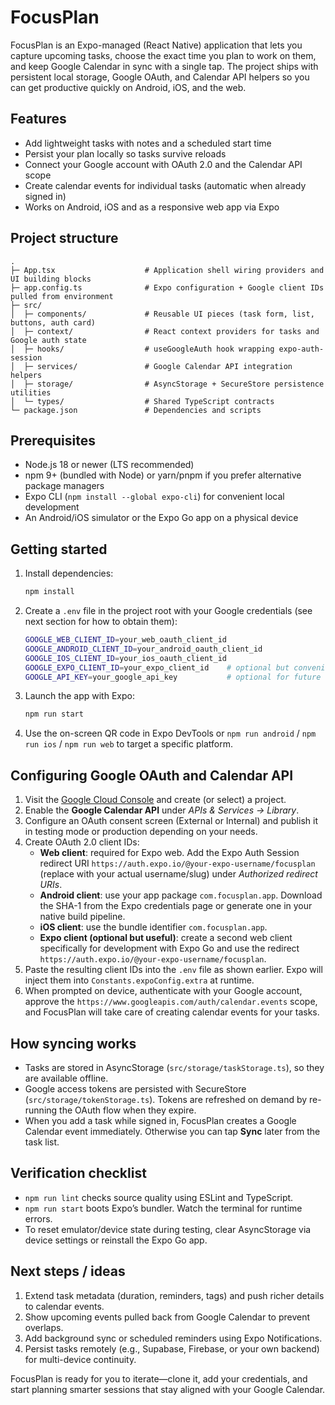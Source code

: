 # FocusPlan

FocusPlan is an Expo-managed (React Native) application that lets you capture upcoming tasks, choose the exact time you plan to work on them, and keep Google Calendar in sync with a single tap. The project ships with persistent local storage, Google OAuth, and Calendar API helpers so you can get productive quickly on Android, iOS, and the web.

## Features

- Add lightweight tasks with notes and a scheduled start time
- Persist your plan locally so tasks survive reloads
- Connect your Google account with OAuth 2.0 and the Calendar API scope
- Create calendar events for individual tasks (automatic when already signed in)
- Works on Android, iOS and as a responsive web app via Expo

## Project structure

```
.
├─ App.tsx                    # Application shell wiring providers and UI building blocks
├─ app.config.ts              # Expo configuration + Google client IDs pulled from environment
├─ src/
│  ├─ components/             # Reusable UI pieces (task form, list, buttons, auth card)
│  ├─ context/                # React context providers for tasks and Google auth state
│  ├─ hooks/                  # useGoogleAuth hook wrapping expo-auth-session
│  ├─ services/               # Google Calendar API integration helpers
│  ├─ storage/                # AsyncStorage + SecureStore persistence utilities
│  └─ types/                  # Shared TypeScript contracts
└─ package.json               # Dependencies and scripts
```

## Prerequisites

- Node.js 18 or newer (LTS recommended)
- npm 9+ (bundled with Node) or yarn/pnpm if you prefer alternative package managers
- Expo CLI (`npm install --global expo-cli`) for convenient local development
- An Android/iOS simulator or the Expo Go app on a physical device

## Getting started

1. Install dependencies:
   ```bash
   npm install
   ```
2. Create a `.env` file in the project root with your Google credentials (see next section for how to obtain them):
   ```bash
   GOOGLE_WEB_CLIENT_ID=your_web_oauth_client_id
   GOOGLE_ANDROID_CLIENT_ID=your_android_oauth_client_id
   GOOGLE_IOS_CLIENT_ID=your_ios_oauth_client_id
   GOOGLE_EXPO_CLIENT_ID=your_expo_client_id    # optional but convenient during development
   GOOGLE_API_KEY=your_google_api_key           # optional for future enhancements
   ```
3. Launch the app with Expo:
   ```bash
   npm run start
   ```
4. Use the on-screen QR code in Expo DevTools or `npm run android` / `npm run ios` / `npm run web` to target a specific platform.

## Configuring Google OAuth and Calendar API

1. Visit the [Google Cloud Console](https://console.cloud.google.com/) and create (or select) a project.
2. Enable the **Google Calendar API** under *APIs & Services → Library*.
3. Configure an OAuth consent screen (External or Internal) and publish it in testing mode or production depending on your needs.
4. Create OAuth 2.0 client IDs:
   - **Web client**: required for Expo web. Add the Expo Auth Session redirect URI `https://auth.expo.io/@your-expo-username/focusplan` (replace with your actual username/slug) under *Authorized redirect URIs*.
   - **Android client**: use your app package `com.focusplan.app`. Download the SHA-1 from the Expo credentials page or generate one in your native build pipeline.
   - **iOS client**: use the bundle identifier `com.focusplan.app`.
   - **Expo client (optional but useful)**: create a second web client specifically for development with Expo Go and use the redirect `https://auth.expo.io/@your-expo-username/focusplan`.
5. Paste the resulting client IDs into the `.env` file as shown earlier. Expo will inject them into `Constants.expoConfig.extra` at runtime.
6. When prompted on device, authenticate with your Google account, approve the `https://www.googleapis.com/auth/calendar.events` scope, and FocusPlan will take care of creating calendar events for your tasks.

## How syncing works

- Tasks are stored in AsyncStorage (`src/storage/taskStorage.ts`), so they are available offline.
- Google access tokens are persisted with SecureStore (`src/storage/tokenStorage.ts`). Tokens are refreshed on demand by re-running the OAuth flow when they expire.
- When you add a task while signed in, FocusPlan creates a Google Calendar event immediately. Otherwise you can tap **Sync** later from the task list.

## Verification checklist

- `npm run lint` checks source quality using ESLint and TypeScript.
- `npm run start` boots Expo’s bundler. Watch the terminal for runtime errors.
- To reset emulator/device state during testing, clear AsyncStorage via device settings or reinstall the Expo Go app.

## Next steps / ideas

1. Extend task metadata (duration, reminders, tags) and push richer details to calendar events.
2. Show upcoming events pulled back from Google Calendar to prevent overlaps.
3. Add background sync or scheduled reminders using Expo Notifications.
4. Persist tasks remotely (e.g., Supabase, Firebase, or your own backend) for multi-device continuity.

FocusPlan is ready for you to iterate—clone it, add your credentials, and start planning smarter sessions that stay aligned with your Google Calendar.
